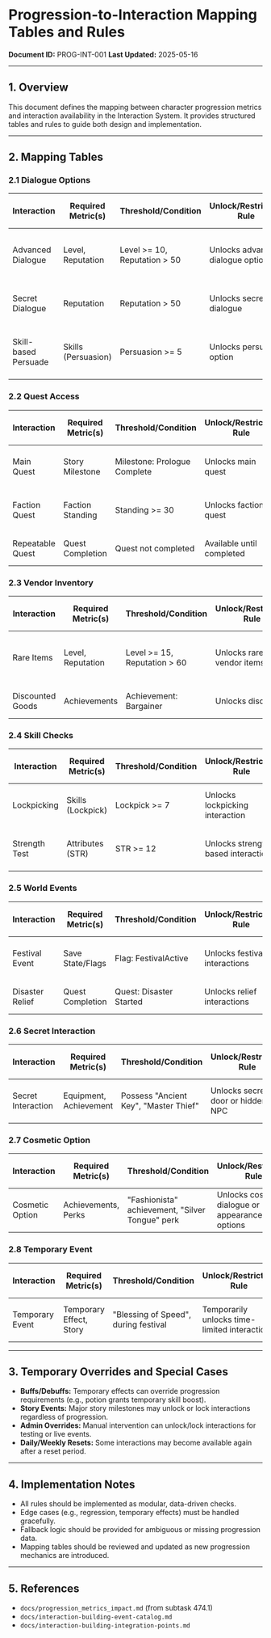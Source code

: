 # Progression-to-Interaction Mapping Tables and Rules

**Document ID:** PROG-INT-001
**Last Updated:** 2025-05-16

---

## 1. Overview
This document defines the mapping between character progression metrics and interaction availability in the Interaction System. It provides structured tables and rules to guide both design and implementation.

---

## 2. Mapping Tables

### 2.1 Dialogue Options
| Interaction           | Required Metric(s) | Threshold/Condition         | Unlock/Restriction Rule                | Special Cases                | Example Character Profiles         |
|----------------------|--------------------|----------------------------|----------------------------------------|------------------------------|------------------------------------|
| Advanced Dialogue    | Level, Reputation  | Level >= 10, Reputation > 50| Unlocks advanced dialogue options      | Temporary level boost, reputation loss| High-level hero, disgraced noble    |
| Secret Dialogue      | Reputation         | Reputation > 50            | Unlocks secret dialogue                | Story event may override     | High-rep Infiltrator, Low-rep Outcast       |
| Skill-based Persuade | Skills (Persuasion)| Persuasion >= 5            | Unlocks persuade option                | Temporary debuff may block   | Persuasion 6 Diplomat, Persuasion 3 NPC    |

### 2.2 Quest Access
| Interaction      | Required Metric(s) | Threshold/Condition         | Unlock/Restriction Rule                | Special Cases                | Example Character Profiles         |
|-----------------|--------------------|----------------------------|----------------------------------------|------------------------------|------------------------------------|
| Main Quest      | Story Milestone    | Milestone: Prologue Complete| Unlocks main quest                     | None                         | All characters post-prologue         |
| Faction Quest   | Faction Standing   | Standing >= 30              | Unlocks faction quest                  | Temporary alliance may unlock  | Faction Member, Neutral Player       |
| Repeatable Quest| Quest Completion   | Quest not completed         | Available until completed              | Daily reset may re-enable       | New Player, Veteran                 |

### 2.3 Vendor Inventory
| Interaction      | Required Metric(s) | Threshold/Condition         | Unlock/Restriction Rule                | Special Cases                | Example Character Profiles         |
|-----------------|--------------------|----------------------------|----------------------------------------|------------------------------|------------------------------------|
| Rare Items      | Level, Reputation  | Level >= 15, Reputation > 60| Unlocks rare vendor items              | Event unlocks all items        | High-level Hero, Low-rep Outcast        |
| Discounted Goods| Achievements       | Achievement: Bargainer      | Unlocks discount                       | Temporary sale event           | Bargainer, Non-achiever              |

### 2.4 Skill Checks
| Interaction      | Required Metric(s) | Threshold/Condition         | Unlock/Restriction Rule                | Special Cases                | Example Character Profiles         |
|-----------------|--------------------|----------------------------|----------------------------------------|------------------------------|------------------------------------|
| Lockpicking     | Skills (Lockpick)  | Lockpick >= 7               | Unlocks lockpicking interaction        | Tool bonus may override        | Lockpick 8 Rogue, Lockpick 5 Mage      |
| Strength Test   | Attributes (STR)   | STR >= 12                   | Unlocks strength-based interaction     | Temporary buff/debuff          | STR 14 Warrior, STR 10 Cleric          |

### 2.5 World Events
| Interaction      | Required Metric(s) | Threshold/Condition         | Unlock/Restriction Rule                | Special Cases                | Example Character Profiles         |
|-----------------|--------------------|----------------------------|----------------------------------------|------------------------------|------------------------------------|
| Festival Event  | Save State/Flags   | Flag: FestivalActive        | Unlocks festival interactions          | Manual override by admin       | All players during event             |
| Disaster Relief | Quest Completion   | Quest: Disaster Started     | Unlocks relief interactions            | Early access for VIPs            | Quest Starter, VIP                   |

### 2.6 Secret Interaction
| Interaction      | Required Metric(s) | Threshold/Condition         | Unlock/Restriction Rule                | Special Cases                | Example Character Profiles         |
|-----------------|--------------------|----------------------------|----------------------------------------|------------------------------|------------------------------------|
| Secret Interaction | Equipment, Achievement | Possess "Ancient Key", "Master Thief" | Unlocks secret door or hidden NPC      | Equipment loss, achievement revocation | Treasure hunter, unrecognized rogue |

### 2.7 Cosmetic Option
| Interaction      | Required Metric(s) | Threshold/Condition         | Unlock/Restriction Rule                | Special Cases                | Example Character Profiles         |
|-----------------|--------------------|----------------------------|----------------------------------------|------------------------------|------------------------------------|
| Cosmetic Option | Achievements, Perks | "Fashionista" achievement, "Silver Tongue" perk | Unlocks cosmetic dialogue or appearance options | Perk removal, hidden achievement | Socialite, plain adventurer         |

### 2.8 Temporary Event
| Interaction      | Required Metric(s) | Threshold/Condition         | Unlock/Restriction Rule                | Special Cases                | Example Character Profiles         |
|-----------------|--------------------|----------------------------|----------------------------------------|------------------------------|------------------------------------|
| Temporary Event | Temporary Effect, Story | "Blessing of Speed", during festival | Temporarily unlocks time-limited interaction | Effect expiration, event end | Festival participant, unblessed villager |

---

## 3. Temporary Overrides and Special Cases
- **Buffs/Debuffs:** Temporary effects can override progression requirements (e.g., potion grants temporary skill boost).
- **Story Events:** Major story milestones may unlock or lock interactions regardless of progression.
- **Admin Overrides:** Manual intervention can unlock/lock interactions for testing or live events.
- **Daily/Weekly Resets:** Some interactions may become available again after a reset period.

---

## 4. Implementation Notes
- All rules should be implemented as modular, data-driven checks.
- Edge cases (e.g., regression, temporary effects) must be handled gracefully.
- Fallback logic should be provided for ambiguous or missing progression data.
- Mapping tables should be reviewed and updated as new progression mechanics are introduced.

---

## 5. References
- `docs/progression_metrics_impact.md` (from subtask 474.1)
- `docs/interaction-building-event-catalog.md`
- `docs/interaction-building-integration-points.md` 